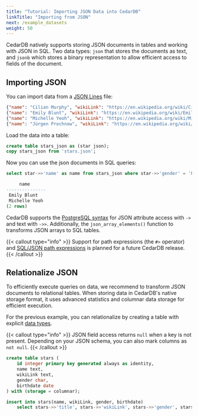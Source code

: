 ```yaml
---
title: "Tutorial: Importing JSON Data into CedarDB"
linkTitle: "Importing from JSON"
next: /example_datasets
weight: 50
---
```


CedarDB natively supports storing JSON documents in tables and working with JSON in SQL.
Two data types: `json` that stores the documents as text, and `jsonb` which stores a binary representation to allow 
efficient access to fields of the document.

## Importing JSON

You can import data from a [JSON Lines](https://jsonlines.org/) file:

```json lines {filename="stars.json"}
{"name": "Cilian Murphy", "wikiLink": "https://en.wikipedia.org/wiki/Cillian_Murphy", "gender": "M", "birthdate": "1976-05-25"}
{"name": "Emily Blunt", "wikiLink": "https://en.wikipedia.org/wiki/Emily_Blunt", "gender": "F", "birthdate": "1983-02-23"}
{"name": "Michelle Yeoh", "wikiLink": "https://en.wikipedia.org/wiki/Michelle_Yeoh", "gender": "F", "birthdate": "1962-08-06"}
{"name": "Jürgen Prochnow", "wikiLink": "https://en.wikipedia.org/wiki/Jürgen_Prochnow", "gender": "M", "birthdate": "1941-06-10"}
```

Load the data into a table:
```sql
create table stars_json as (star json);
copy stars_json from 'stars.json';
```

Now you can use the json documents in SQL queries:
```sql
select star->>'name' as name from stars_json where star->>'gender' = 'F';
```
```sql
     name      
---------------
 Emily Blunt
 Michelle Yeoh
(2 rows)
```

CedarDB supports the [PostgreSQL syntax](https://www.postgresql.org/docs/current/functions-json.html) for JSON attribute
access with `->` and text with `->>`.
Additionally, the `json_array_elements()` function to transforms JSON arrays to SQL tables.

{{< callout type="info" >}}
Support for path expressions (the `#>` operator) and [SQL/JSON path expressions](https://www.postgresql.org/docs/current/functions-json.html#FUNCTIONS-SQLJSON-PATH)
is planned for a future CedarDB release.
{{< /callout >}}

## Relationalize JSON

To efficiently execute queries on data, we recommend to transform JSON documents to relational tables.
When storing data in CedarDB's native storage format, it uses advanced statistics and columnar data storage for 
efficient execution.  

For the previous example, you can relationalize by creating a table with explicit [data types](/references/datatypes).

{{< callout type="info" >}}
JSON field access returns `null` when a key is not present.
Depending on your JSON schema, you can also mark columns as `not null`.
{{< /callout >}}


```sql
create table stars (
    id integer primary key generated always as identity,
    name text,
    wikiLink text,
    gender char,
    birthdate date
) with (storage = columnar);

insert into stars(name, wikiLink, gender, birthdate) 
    select stars->>'title', stars->>'wikiLink', stars->>'gender', stars->>'birthdate' from stars_json;
```
